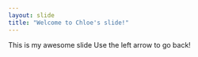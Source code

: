 ```yaml
---
layout: slide
title: "Welcome to Chloe's slide!"
---
```

This is my awesome slide
Use the left arrow to go back!
